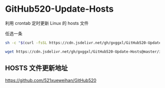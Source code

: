 # GitHub520-Update-Hosts

利用 crontab  定时更新 Linux 的 hosts 文件

任选一条

```bash
sh -c "$(curl -fsSL https://cdn.jsdelivr.net/gh/gxggxl/GitHub520-Update-Hosts@master/install.sh)"
```

```bash
wget https://cdn.jsdelivr.net/gh/gxggxl/GitHub520-Update-Hosts@master/install.sh && chmod 700 install.sh && bash install.sh
```

## HOSTS 文件更新地址

https://github.com/521xueweihan/GitHub520

